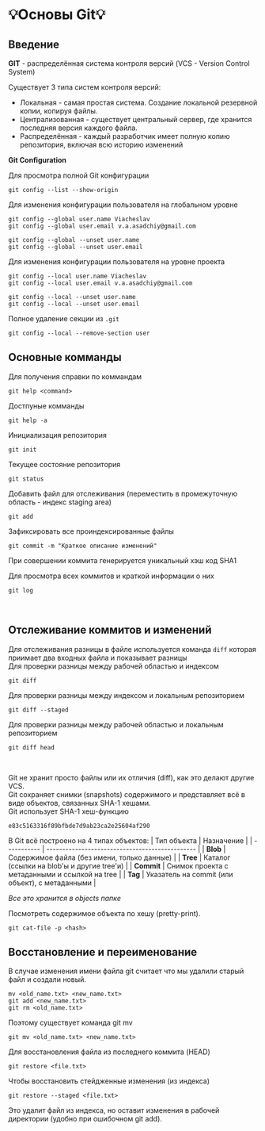 # 💡Основы Git💡

## Введение

**GIT** - распределённая система контроля версий (VCS - Version Control System)  

Существует 3 типа систем контроля версий: 
- Локальная - самая простая система. Создание локальной резервной копии, копируя файлы.
- Централизованная - существует центральный сервер, где хранится последняя версия каждого файла.
- Распределённая - каждый разработчик имеет полную копию репозитория, включая всю историю изменений

**Git Configuration**  

Для просмотра полной Git конфигурации
```
git config --list --show-origin
```
Для изменения конфигурации пользователя на глобальном уровне
```
git config --global user.name Viacheslav  
git config --global user.email v.a.asadchiy@gmail.com

git config --global --unset user.name
git config --global --unset user.email
```
Для изменения конфигурации пользователя на уровне проекта
```
git config --local user.name Viacheslav  
git config --local user.email v.a.asadchiy@gmail.com

git config --local --unset user.name
git config --local --unset user.email
```
Полное удаление секции из `.git`
```
git config --local --remove-section user
```

## Основные комманды

Для получения справки по коммандам
```
git help <command>
```
Достпуные комманды
```
git help -a
```
Инициализация репозитория
```
git init
```
Текущее состояние репозитория
```
git status
```
Добавить файл для отслеживания (переместить в промежуточную область - индекс staging area)
```
git add
```
Зафиксировать все проиндексированные файлы
```
git commit -m "Краткое описание изменений"
```
При совершении коммита генерируется уникальный хэш код SHA1

Для просмотра всех коммитов и краткой информации о них
```
git log
```
<br>

## Отслеживание коммитов и изменений

Для отслеживания разницы в файле используется команда `diff` которая приимает два входных файла и показывает разницы  
Для проверки разницы между рабочей областью и индексом
```
git diff
```
Для проверки разницы между индексом и локальным репозиторием
```
git diff --staged
```
Для проверки разницы между рабочей областью и локальным репозиторием
```
git diff head
```
<br>

Git не хранит просто файлы или их отличия (diff), как это делают другие VCS.  
Git сохраняет снимки (snapshots) содержимого и представляет всё в виде объектов, связанных SHA-1 хешами.  
Git использует SHA-1 хеш-функцию
```
e83c5163316f89bfbde7d9ab23ca2e25604af290
```

В Git всё построено на 4 типах объектов:
| Тип объекта | Назначение                                      |
| ----------- | ----------------------------------------------- |
| **Blob**    | Содержимое файла (без имени, только данные)     |
| **Tree**    | Каталог (ссылки на blob'ы и другие tree'и)      |
| **Commit**  | Снимок проекта с метаданными и ссылкой на tree  |
| **Tag**     | Указатель на commit (или объект), с метаданными |

*Все это хранится в objects папке*

Посмотреть содержимое объекта по хешу (pretty-print).
```
git cat-file -p <hash>
```

## Восстановление и переименование

В случае изменения имени файла git считает что мы удалили старый файл и создали новый.
```
mv <old_name.txt> <new_name.txt>
git add <new_name.txt>
git rm <old_name.txt>
```
Поэтому существует команда git mv
```
git mv <old_name.txt> <new_name.txt>
```

Для восстановления файла из последнего коммита (HEAD)
```
git restore <file.txt>
```

Чтобы восстановить стейдженные изменения (из индекса)
```
git restore --staged <file.txt>
```
Это удалит файл из индекса, но оставит изменения в рабочей директории (удобно при ошибочном git add).